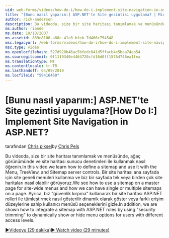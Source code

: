 ```yaml
---
uid: web-forms/videos/how-do-i/how-do-i-implement-site-navigation-in-aspnet
title: "[Bunu nasıl yaparım:] ASP.NET'te Site gezintisi uygulama? | Microsoft Docs"
author: rick-anderson
description: Bu videoda, size bir site haritası tanımlamak ve menüsünde, ağaç görünümünde ve site haritası sunucu denetimleri ile kullanmak nasıl öğrenin. Ana sayfada bir site haritası kullanmayı görüyoruz...
ms.author: riande
ms.date: 10/18/2007
ms.assetid: 889e8100-a80c-41c0-bfeb-7d466c754548
msc.legacyurl: /web-forms/videos/how-do-i/how-do-i-implement-site-navigation-in-aspnet
msc.type: video
ms.openlocfilehash: 527d928b46ac5bfedc841d5ffacb4e5baa74eb54
ms.sourcegitcommit: 0f1119340e4464720cfd16d0ff15764746ea1fea
ms.translationtype: MT
ms.contentlocale: tr-TR
ms.lasthandoff: 04/09/2019
ms.locfileid: "59416460"
---
```

# <a name="how-do-i-implement-site-navigation-in-aspnet"></a><span data-ttu-id="4bfe7-105">[Bunu nasıl yaparım:] ASP.NET'te Site gezintisi uygulama?</span><span class="sxs-lookup"><span data-stu-id="4bfe7-105">[How Do I:] Implement Site Navigation in ASP.NET?</span></span>

<span data-ttu-id="4bfe7-106">tarafından [Chris piksel](https://twitter.com/chrispels)</span><span class="sxs-lookup"><span data-stu-id="4bfe7-106">by [Chris Pels](https://twitter.com/chrispels)</span></span>

<span data-ttu-id="4bfe7-107">Bu videoda, size bir site haritası tanımlamak ve menüsünde, ağaç görünümünde ve site haritası sunucu denetimleri ile kullanmak nasıl öğrenin.</span><span class="sxs-lookup"><span data-stu-id="4bfe7-107">In this video we learn how to define a sitemap and use it with the Menu, TreeView, and Sitemap server controls.</span></span> <span data-ttu-id="4bfe7-108">Bir site haritası ana sayfada için site geneli menüleri kullanma ve biz bir sayfada tek veya birden çok site haritaları nasıl olabilir görüyoruz.</span><span class="sxs-lookup"><span data-stu-id="4bfe7-108">We see how to use a sitemap on a master page for site-wide menus and how we can have single or multiple sitemaps on a page.</span></span> <span data-ttu-id="4bfe7-109">Ayrıca, biz "güvenlik kırpma" kullanarak bir site haritası ASP.NET rolleri ile tümleştirmek nasıl gösterilir dinamik olarak göster veya farklı erişim düzeylerine sahip kullanıcı menüsü seçeneklerini gizle.</span><span class="sxs-lookup"><span data-stu-id="4bfe7-109">In addition, we are shown how to integrate a sitemap with ASP.NET roles by using "security trimming" to dynamically show or hide menu options for users with different access levels.</span></span>

[<span data-ttu-id="4bfe7-110">&#9654;Videoyu (29 dakika)</span><span class="sxs-lookup"><span data-stu-id="4bfe7-110">&#9654; Watch video (29 minutes)</span></span>](https://channel9.msdn.com/Blogs/ASP-NET-Site-Videos/how-do-i-implement-site-navigation-in-aspnet)
